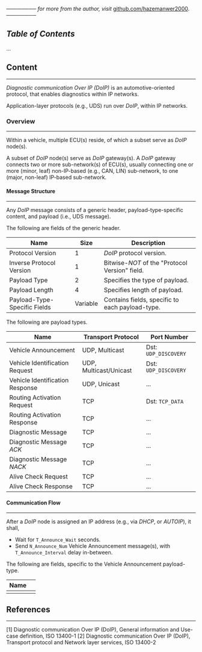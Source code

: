 ──────── *for more from the author, visit* [github.com/hazemanwer2000](https://github.com/hazemanwer2000). ────────
## *Table of Contents*
...
## Content
---
*Diagnostic communication Over IP (DoIP)* is an automotive-oriented protocol, that enables diagnostics within IP networks. 

Application-layer protocols (e.g., UDS) run over *DoIP*, within IP networks.
### Overview
---
Within a vehicle, multiple ECU(s) reside, of which a subset serve as *DoIP* node(s).

A subset of *DoIP* node(s) serve as *DoIP* gateway(s). A *DoIP* gateway connects two or more sub-network(s) of ECU(s), usually connecting one or more (minor, leaf) non-IP-based (e.g., CAN, LIN) sub-network, to one (major, non-leaf) IP-based sub-network.
#### Message Structure
---
Any *DoIP* message consists of a generic header, payload-type-specific content, and payload (i.e., UDS message).

The following are fields of the generic header.

| Name                         | Size     | Description                                     |
| ---------------------------- | -------- | ----------------------------------------------- |
| Protocol Version             | 1        | *DoIP* protocol version.                        |
| Inverse Protocol Version     | 1        | Bitwise-*NOT* of the "Protocol Version" field.  |
| Payload Type                 | 2        | Specifies the type of payload.                  |
| Payload Length               | 4        | Specifies length of payload.                    |
| Payload-Type-Specific Fields | Variable | Contains fields, specific to each payload-type. |
The following are payload types.

| Name                            | Transport Protocol     | Port Number          |
| ------------------------------- | ---------------------- | -------------------- |
| Vehicle Announcement            | UDP, Multicast         | Dst: `UDP_DISCOVERY` |
| Vehicle Identification Request  | UDP, Multicast/Unicast | Dst: `UDP_DISCOVERY` |
| Vehicle Identification Response | UDP, Unicast           | ...                  |
| Routing Activation Request      | TCP                    | Dst: `TCP_DATA`      |
| Routing Activation Response     | TCP                    | ...                  |
| Diagnostic Message              | TCP                    | ...                  |
| Diagnostic Message *ACK*        | TCP                    | ...                  |
| Diagnostic Message *NACK*       | TCP                    | ...                  |
| Alive Check Request             | TCP                    | ...                  |
| Alive Check Response            | TCP                    | ...                  |

#### Communication Flow
---
After a *DoIP* node is assigned an IP address (e.g., via *DHCP*, or *AUTOIP*), it shall,
* Wait for `T_Announce_Wait` seconds.
* Send `N_Announce_Num` Vehicle Announcement message(s), with `T_Announce_Interval` delay in-between.

The following are fields, specific to the Vehicle Announcement payload-type.

| Name |     |
| ---- | --- |
|      |     |

## References
---
[1] Diagnostic communication Over IP (DoIP), General information and Use-case definition, ISO 13400-1
[2] Diagnostic communication Over IP (DoIP), Transport protocol and Network layer services, ISO 13400-2